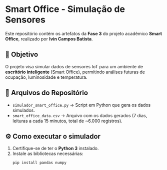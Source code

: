 # Smart Office - Simulação de Sensores

Este repositório contém os artefatos da **Fase 3** do projeto acadêmico **Smart Office**, realizado por **Ivin Campos Batista**.

## 📌 Objetivo
O projeto visa simular dados de sensores IoT para um ambiente de **escritório inteligente** (Smart Office), permitindo análises futuras de ocupação, luminosidade e temperatura.

## 📂 Arquivos do Repositório
- `simulador_smart_office.py` → Script em Python que gera os dados simulados.
- `smart_office_data.csv` → Arquivo com os dados gerados (7 dias, leituras a cada 15 minutos, total de ~6.000 registros).

## ⚙️ Como executar o simulador
1. Certifique-se de ter o **Python 3** instalado.
2. Instale as bibliotecas necessárias:
   ```bash
   pip install pandas numpy
